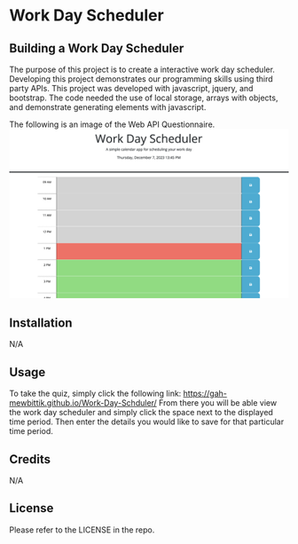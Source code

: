 # Work Day Scheduler

## Building a Work Day Scheduler

The purpose of this project is to create a interactive work day scheduler. Developing this project demonstrates our programming skills using third party APIs.
This project was developed with javascript, jquery, and bootstrap. The code needed the use of local storage, arrays with objects, and demonstrate generating elements with javascript.  

The following is an image of the Web API Questionnaire.
![Alt text](./assets/images/Work-Day-Scheduler.png) 



## Installation

N/A

## Usage

To take the quiz, simply click the following link: https://gah-mewbittik.github.io/Work-Day-Schduler/
From there you will be able view the work day scheduler and simply click the space next to the displayed time period. Then enter the details you would like to save for that particular time period.  

## Credits

N/A

## License

Please refer to the LICENSE in the repo.